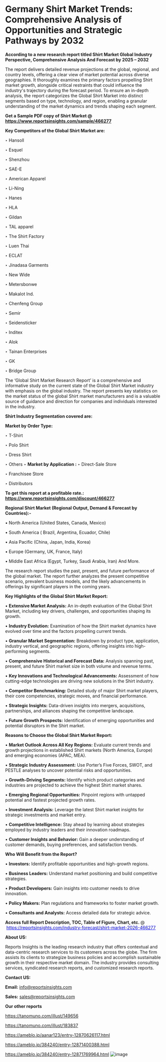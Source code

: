 # Germany Shirt Market Trends: Comprehensive Analysis of Opportunities and Strategic Pathways by 2032

<strong>According to a new research report titled Shirt Market Global Industry Perspective, Comprehensive Analysis And Forecast by 2025 – 2032</strong>

The report delivers detailed revenue projections at the global, regional, and country levels, offering a clear view of market potential across diverse geographies. It thoroughly examines the primary factors propelling Shirt market growth, alongside critical restraints that could influence the industry's trajectory during the forecast period. To ensure an in-depth analysis, the report categorizes the Global Shirt Market into distinct segments based on type, technology, and region, enabling a granular understanding of the market dynamics and trends shaping each segment.

<strong>Get a Sample PDF copy of Shirt Market </strong><strong>@<a href=https://www.reportsinsights.com/sample/466277 style=color:#0000ff;> https://www.reportsinsights.com/sample/466277</a></strong></font>

<strong>Key Competitors of the Global Shirt Market are:</strong>

‣ Hansoll

‣ Esquel

‣ Shenzhou

‣ SAE-E

‣ American Apparel

‣ Li-Ning

‣ Hanes

‣ HLA

‣ Gildan

‣ TAL apparel

‣ The Shirt Factory

‣ Luen Thai

‣ ECLAT

‣ Jinadasa Garments

‣ New Wide

‣ Metersbonwe

‣ Makalot Ind.

‣ Chenfeng Group

‣ Semir

‣ Seidensticker

‣ Inditex

‣ Alok

‣ Tainan Enterprises

‣ GK

‣ Bridge Group

The ‘Global Shirt Market Research Report’ is a comprehensive and informative study on the current state of the Global Shirt Market industry with emphasis on the global industry. The report presents key statistics on the market status of the global Shirt market manufacturers and is a valuable source of guidance and direction for companies and individuals interested in the industry.

<strong>Shirt Industry Segmentation covered are:</strong>

<strong>Market by Order Type: </strong>

‣ T-Shirt

‣ Polo Shirt

‣ Dress Shirt

‣ Others
‣ 
<strong>Market by Application :</strong>
‣ Direct-Sale Store

‣ Franchisee Store

‣ Distributors

<strong>To get this report at a profitable rate.: <a href=https://www.reportsinsights.com/discount/466277 style=color:#0000ff;>https://www.reportsinsights.com/discount/466277</a></strong></font>

<strong>Regional Shirt Market (Regional Output, Demand &amp; Forecast by Countries):-</strong>

• North America (United States, Canada, Mexico)

• South America ( Brazil, Argentina, Ecuador, Chile)

• Asia Pacific (China, Japan, India, Korea)

• Europe (Germany, UK, France, Italy)

• Middle East Africa (Egypt, Turkey, Saudi Arabia, Iran) And More.

The research report studies the past, present, and future performance of the global market. The report further analyzes the present competitive scenario, prevalent business models, and the likely advancements in offerings by significant players in the coming years.

<strong>Key Highlights of the Global Shirt Market Report:</strong>

• <strong>Extensive Market Analysis:</strong> An in-depth evaluation of the Global Shirt Market, including key drivers, challenges, and opportunities shaping its growth.

• <strong>Industry Evolution:</strong> Examination of how the Shirt market dynamics have evolved over time and the factors propelling current trends.

• <strong>Granular Market Segmentation:</strong> Breakdown by product type, application, industry vertical, and geographic regions, offering insights into high-performing segments.

• <strong>Comprehensive Historical and Forecast Data:</strong> Analysis spanning past, present, and future Shirt market size in both volume and revenue terms.

• <strong>Key Innovations and Technological Advancements:</strong> Assessment of how cutting-edge technologies are driving new solutions in the Shirt industry.

• <strong>Competitor Benchmarking:</strong> Detailed study of major Shirt market players, their core competencies, strategic moves, and financial performance.

• <strong>Strategic Insights:</strong> Data-driven insights into mergers, acquisitions, partnerships, and alliances shaping the competitive landscape.

• <strong>Future Growth Prospects:</strong> Identification of emerging opportunities and potential disruptors in the Shirt market.

<strong>Reasons to Choose the Global Shirt Market Report:</strong>

• <strong>Market Outlook Across All Key Regions:</strong> Evaluate current trends and growth projections in established Shirt markets (North America, Europe) and emerging economies (APAC, MEA).

• <strong>Strategic Industry Assessment:</strong> Use Porter’s Five Forces, SWOT, and PESTLE analyses to uncover potential risks and opportunities.

• <strong>Growth-Driving Segments:</strong> Identify which product categories and industries are projected to achieve the highest Shirt market shares.

• <strong>Emerging Regional Opportunities:</strong> Pinpoint regions with untapped potential and fastest projected growth rates.

• <strong>Investment Analysis:</strong> Leverage the latest Shirt market insights for strategic investments and market entry.

• <strong>Competitive Intelligence:</strong> Stay ahead by learning about strategies employed by industry leaders and their innovation roadmaps.

• <strong>Customer Insights and Behavior:</strong> Gain a deeper understanding of customer demands, buying preferences, and satisfaction trends.

<strong>Who Will Benefit from the Report?</strong>

• <strong>Investors:</strong> Identify profitable opportunities and high-growth regions.

• <strong>Business Leaders:</strong> Understand market positioning and build competitive strategies.

• <strong>Product Developers:</strong> Gain insights into customer needs to drive innovation.

• <strong>Policy Makers:</strong> Plan regulations and frameworks to foster market growth.

• <strong>Consultants and Analysts:</strong> Access detailed data for strategic advice.
</ul>
<strong>Access full Report Description, TOC, Table of Figure, Chart, etc. </strong>@  <a href=https://reportsinsights.com/industry-forecast/shirt-market-2026-466277 style=color:#0000ff;>https://reportsinsights.com/industry-forecast/shirt-market-2026-466277</a></font>

<strong><strong>About US</strong>:</strong>

Reports Insights is the leading research industry that offers contextual and data-centric research services to its customers across the globe. The firm assists its clients to strategize business policies and accomplish sustainable growth in their respective market domain. The industry provides consulting services, syndicated research reports, and customized research reports.

<strong>Contact US:</strong>

<p class=""""><b>Email:</b> <a href=mailto:info@reportsinsights.com>info@reportsinsights.com</a></p>
<p class=""""><b>Sales:</b> <a href=mailto:sales@reportsinsights.com>sales@reportsinsights.com</a></p>

<strong>Our other reports</strong>

<a href=https://tanomuno.com/illust/149656>https://tanomuno.com/illust/149656</a>

<a href=https://tanomuno.com/illust/183837>https://tanomuno.com/illust/183837</a>

<a href=https://ameblo.jp/aanar123/entry-12870626117.html>https://ameblo.jp/aanar123/entry-12870626117.html</a>

<a href=https://ameblo.jp/384240/entry-12871400388.html>https://ameblo.jp/384240/entry-12871400388.html</a>

<a href=https://ameblo.jp/384240/entry-12871769964.html>https://ameblo.jp/384240/entry-12871769964.html</a>
![image](https://github.com/user-attachments/assets/699aea73-8484-4ca7-ae27-348c7515de71)
